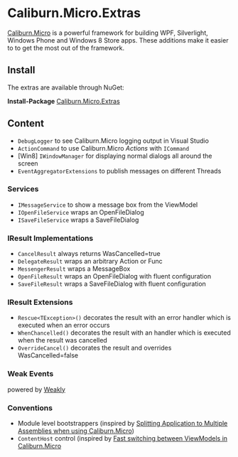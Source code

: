 # Caliburn.Micro.Extras

[Caliburn.Micro](https://github.com/BlueSpire/Caliburn.Micro) is a powerful framework for building WPF, Silverlight, Windows Phone and Windows 8 Store apps.
These additions make it easier to to get the most out of the framework.

## Install 
The extras are available through NuGet:

**Install-Package** [Caliburn.Micro.Extras](https://www.nuget.org/packages/Caliburn.Micro.Extras/)

## Content
* `DebugLogger` to see Caliburn.Micro logging output in Visual Studio
* `ActionCommand` to use Caliburn.Micro _Actions_ with `ICommand`
* [Win8] `IWindowManager` for displaying normal dialogs all around the screen
* `EventAggregatorExtensions` to publish messages on different Threads

### Services
* `IMessageService` to show a message box from the ViewModel
* `IOpenFileService` wraps an OpenFileDialog 
* `ISaveFileService` wraps a SaveFileDialog

### IResult Implementations
* `CancelResult` always returns WasCancelled=true
* `DelegateResult` wraps an arbitrary Action or Func<TResult>
* `MessengerResult` wraps a MessageBox
* `OpenFileResult` wraps an OpenFileDialog with fluent configuration
* `SaveFileResult` wraps a SaveFileDialog with fluent configuration

### IResult Extensions
* `Rescue<TException>()` decorates the result with an error handler which is executed when an error occurs
* `WhenChancelled()` decorates the result with an handler which is executed when the result was cancelled
* `OverrideCancel()` decorates the result and overrides WasCancelled=false

### Weak Events
powered by [Weakly](https://github.com/tibel/Weakly)

### Conventions
* Module level bootstrappers (inspired by [Splitting Application to Multiple Assemblies when using Caliburn.Micro](http://mikaelkoskinen.net/post/windows-phone-caliburn-micro-split-app-multiple-assemblies.aspx))
* `ContentHost` control (inspired by [Fast switching between ViewModels in Caliburn.Micro](http://www.baud.cz/blog/fast-switching-between-viewmodels-in-caliburn.micro)
